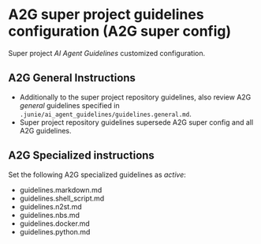 # A2G super project guidelines configuration (A2G super config)

Super project _AI Agent Guidelines_ customized configuration.

## A2G General Instructions

- Additionally to the super project repository guidelines, also review A2G _general_ guidelines
  specified in `.junie/ai_agent_guidelines/guidelines.general.md`.
- Super project repository guidelines supersede A2G super config and all A2G guidelines.

## A2G Specialized instructions

Set the following A2G specialized guidelines as _active_:

- guidelines.markdown.md
- guidelines.shell_script.md
- guidelines.n2st.md
- guidelines.nbs.md
- guidelines.docker.md
- guidelines.python.md
